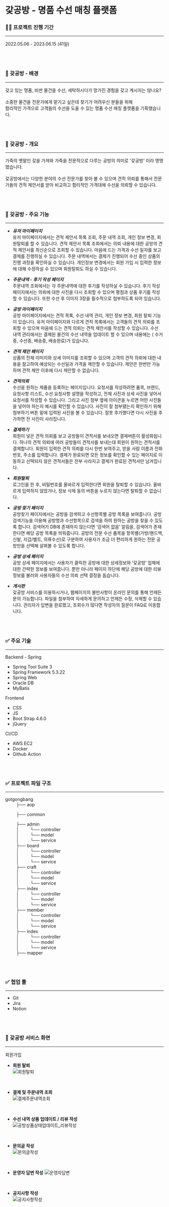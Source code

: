 # 갗공방 - 명품 수선 매칭 플랫폼

###  🙋‍♀️ 프로젝트 진행 기간
--------------------------
2022.05.06 - 2023.06.15 (41일) 

<br>
<br> 

### 👞 갗공방 - 배경
--------------------
갖고 있는 명품, 비싼 물건을 수선, 세탁하시다가 
망가진 경험을 갖고 계시지는 않나요? <br><br>
소중한 물건을 전문가에게 맡기고 싶은데 찾기가 어려우신 분들을 위해<br> 
합리적인 가격으로 고객들의 수선을 도울 수 있는 명품 수선 매칭 플랫폼을 기획했습니다.  

<br> <br> 

### 👜 갗공방 - 개요
--------------------
가죽의 옛말인 갗을 가져와 가죽을 전문적으로 다루는 공방의 의미로 '갗공방' 이라 명명했습니다.
<br><br>
갗공방에서는 다양한 분야의 수선 전문가를 찾아 볼 수 있으며 견적 의뢰를 통해서 전문가들의 견적 제안서를 받아 비교하고 합리적인 가격대에 수선을 의뢰할 수 있습니다.

<br> <br> 

### 🚀 갗공방 - 주요 기능
--------------------


* ***유저 마이페이지***  
유저 마이페이지에서는 견적 제안서 목록 조회, 주문 내역 조회, 개인 정보 변경, 회원탈퇴를 할 수 있습니다.
견적 제안서 목록 조회에서는 의뢰 내용에 대한 공방의 견적 제안서를 최신순으로 조회할 수 있습니다.
마음에 드는 가격과 수선 일자를 보고 결제를 진행하실 수 있습니다.
주문 내역에서는 결제가 진행되어 수선 중인 상품의 진행 과정을 확인하실 수 있습니다.
개인정보 변경에서는 회원 가입 시 입력한 정보에 대해 수정하실 수 있으며 회원탈퇴도 하실 수 있습니다.

* ***주문내역 - 후기 작성 페이지***  
주문내역 조회에서는 각 주문내역에 대한 후기를 작성하실 수 있습니다. 후기 작성 페이지에서는 의뢰에 대한 사진을 다시 조회할 수 있으며 평점과 상품 후기를 작성할 수 있습니다. 또한 수선 후 이미지 3장을 필수적으로 첨부하도록 되어 있습니다.

* ***공방 마이페이지***  
공방 마이페이지에서는 견적 목록, 수선 내역 관리, 개인 정보 변경, 회원 탈퇴 기능이 있습니다.
유저 마이페이지와 다르게 견적 목록에서는 고객들의 견적 의뢰를 조회할 수 있으며 마음에 드는 견적 의뢰는 견적 제안서를 작성할 수 있습니다.
수선 내역 관리에서는 결제된 물건의 수선 내역을 업데이트 할 수 있으며 내용에는 ( 수거중, 수선중, 배송중, 배송완료)가 있습니다.

* ***견적 제안 페이지***  
상품의 전체 이미지와 상세 이미지를 조회할 수 있으며 고객의 견적 의뢰에 대한 내용을 참고하여 예상되는 수선일과 가격을 제안할 수 있습니다. 제안은 한번만 가능하며 견적 제안 이후에 다시 제안할 수 없습니다.
 
* ***견적의뢰***  
수선을 원하는 제품을 등록하는 페이지입니다.
요청서를 작성하려면 품목, 브랜드, 요청사항 리스트, 수선 요청사항 설명을 작성하고,
전체 사진과 상세 사진을 넣어서 요청서를 작성할 수 있습니다. 그리고 사진 첨부 옆에 아이콘을 누르면 어떤 사진들을 넣어야 하는지 예시를 확인할 수 있습니다. 사진이 잘 첨부됐는지 확인하기 위해 첨부하기 버튼 밑에 입력된 사진을 볼 수 있습니다. 잘못 추가했다면 다시 사진을 추가하면 전 사진이 사라집니다.

* ***결제하기***  
회원이 넣은 견적 의뢰를 보고 공방들이 견적서를 보내오면 결제버튼이 활성화됩니다.
하나의 견적 의뢰에 여러 공방들이 견적서를 보내는데 회원이 원하는 견적서를 결제합니다. 
회원이 입력한 견적 의뢰를 다시 한번 보여주고, 받을 사람 이름과 전화번호, 주소를 입력합니다.
결제가 완료되면 모든 정보를 확인할 수 있는 페이지로 이동하고 선택되지 않은 견적서들은 전부 사라지고 결제가 완료된 견적서만 남겨집니다.

* ***회원탈퇴***  
로그인을 한 후, 비밀번호를 올바르게 입력한다면 회원을 탈퇴할 수 있습니다.
올바르게 입력하지 않았거나, 정보 삭제 동의 버튼을 누르지 않는다면 탈퇴할 수 없습니다.

* ***공방 찾기 페이지***  
공방찾기 페이지에서는 공방을 검색하고 수선항목별 공방 목록을 보여줍니다. 
공방 검색기능을 이용해 공방명과 수선항목으로 검색을 하여 원하는 공방을 찾을 수 있도록 합니다. 검색어가 DB에 존재하지 않는다면 ‘검색어 없음’ 알림을, 검색어가 존재한다면 해당 공방 목록을 띄워줍니다.
공방의 전문 수선 품목을 항목별(가방/핸드백, 신발, 지갑/벨트, 의류수선)로 구분하여 사용자가 조금 더 편리하게 원하는 전문 공방만을 선택해 살펴볼 수 있도록 합니다.

* ***공방 상세 페이지***  
공방 상세 페이지에서는 사용자가 클릭한 공방에 대한 상세정보와 ‘갗공방’ 업체에 대한 간략한 정보를 보여줍니다. 뿐만 아니라 페이지 하단에 해당 공방에 대한 리뷰 정보를 불러와 사용자들의 수선 의뢰 선택 결정을 돕습니다.

* ***게시판***  
 갗공방 서비스를 이용하시거나, 웹페이지의 불만사항이 온라인 문의를 통해 
 언제든 문의 가능합니다. 
 파일을 첨부하여 자세하게 문의하고 언제든 수정, 삭제할 수 있습니다.
 관리자가 답변을 완료했고, 조회수가 많다면 작성자의 질문이 FAQ로 이동합니다. 
     
<br><br>

### ✅ 주요 기술
--------------------
Backend - Spring

* Spring Tool Suite 3
* Spring Framework 5.3.22
* Spring Web
* Oracle DB
* MyBatis

Frontend 

* CSS
* JS
* Boot Strap 4.6.0
* jQuery

CI/CD

* AWS EC2
* Docker
* Github Action

<br><br>

### ✅ 프로젝트 파일 구조
--------------------

gotgongbang <br>
&ensp;&ensp;&ensp;&ensp;&ensp;├── aop <br>

&ensp;&ensp;&ensp;&ensp;&ensp;├── common <br>

&ensp;&ensp;&ensp;&ensp;&ensp;├── admin <br>
&ensp;&ensp;&ensp;&ensp;&ensp;│   &ensp; &ensp;&ensp;&ensp;└── controller <br>
&ensp;&ensp;&ensp;&ensp;&ensp;│   &ensp; &ensp;&ensp;&ensp;└── model <br>
&ensp;&ensp;&ensp;&ensp;&ensp;│   &ensp; &ensp;&ensp;&ensp;└── service <br>
&ensp;&ensp;&ensp;&ensp;&ensp;├── board <br>
&ensp;&ensp;&ensp;&ensp;&ensp;│   &ensp; &ensp;&ensp;&ensp;└── controller <br>
&ensp;&ensp;&ensp;&ensp;&ensp;│   &ensp; &ensp;&ensp;&ensp;└── model <br>
&ensp;&ensp;&ensp;&ensp;&ensp;│   &ensp; &ensp;&ensp;&ensp;└── service <br>
&ensp;&ensp;&ensp;&ensp;&ensp;├── craft <br>
&ensp;&ensp;&ensp;&ensp;&ensp;│   &ensp; &ensp;&ensp;&ensp;└── controller <br>
&ensp;&ensp;&ensp;&ensp;&ensp;│   &ensp; &ensp;&ensp;&ensp;└── model <br>
&ensp;&ensp;&ensp;&ensp;&ensp;│   &ensp; &ensp;&ensp;&ensp;└── service <br>
&ensp;&ensp;&ensp;&ensp;&ensp;├── index <br>
&ensp;&ensp;&ensp;&ensp;&ensp;│   &ensp; &ensp;&ensp;&ensp;└── controller <br>
&ensp;&ensp;&ensp;&ensp;&ensp;│   &ensp; &ensp;&ensp;&ensp;└── model <br>
&ensp;&ensp;&ensp;&ensp;&ensp;│   &ensp; &ensp;&ensp;&ensp;└── service <br>
&ensp;&ensp;&ensp;&ensp;&ensp;├── member <br>
&ensp;&ensp;&ensp;&ensp;&ensp;│   &ensp; &ensp;&ensp;&ensp;└── controller <br>
&ensp;&ensp;&ensp;&ensp;&ensp;│   &ensp; &ensp;&ensp;&ensp;└── model <br>
&ensp;&ensp;&ensp;&ensp;&ensp;│   &ensp; &ensp;&ensp;&ensp;└── service <br>
&ensp;&ensp;&ensp;&ensp;&ensp;├── index <br>
&ensp;&ensp;&ensp;&ensp;&ensp;│   &ensp; &ensp;&ensp;&ensp;└── controller <br>
&ensp;&ensp;&ensp;&ensp;&ensp;│   &ensp; &ensp;&ensp;&ensp;└── model <br>
&ensp;&ensp;&ensp;&ensp;&ensp;│   &ensp; &ensp;&ensp;&ensp;└── service <br>
&ensp;&ensp;&ensp;&ensp;&ensp;├── mapper <br>

<br><br>

### ✅ 협업 툴
--------------------
* Git
* Jira
* Notion


<br><br>

### 👜 갗공방 서비스 화면
------------------------

회원가입


* **회원 탈퇴**  
![회원탈퇴](https://github.com/JuneYub/FinalProject_GotGongBang/assets/91084695/975c6d36-c589-40e5-b829-252c29636931)

<br> 

* **결제 및 주문내역 조회**  
![결제주문내역조회](https://github.com/JuneYub/FinalProject_GotGongBang/assets/91084695/93ef505e-9e1f-4d83-9f45-1a94a40cdf5d)

<br> 

* **수선 내역 상품 업데이트 / 리뷰 작성**  
![공방상품상태업데이트_리뷰작성](https://github.com/JuneYub/FinalProject_GotGongBang/assets/91084695/ed0eaa92-d28a-4577-9c29-df779bdc5a02)

<br> 

* **문의글 작성**  
![문의글작성](https://github.com/JuneYub/FinalProject_GotGongBang/assets/91084695/33c7b0e2-a355-4db7-bb51-9e64dec6b469)

<br> 

* **운영자 답변 작성** 
![운영자답변](https://github.com/JuneYub/FinalProject_GotGongBang/assets/91084695/c51d8873-1dce-4580-98d5-92fff180094f)

<br> 

* **공지사항 작성**  
![공지사항작성](https://github.com/JuneYub/FinalProject_GotGongBang/assets/91084695/e7d476d8-83e2-47f3-942f-faed4e99a3f8)



